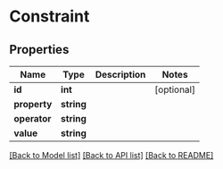# Constraint

## Properties
Name | Type | Description | Notes
------------ | ------------- | ------------- | -------------
**id** | **int** |  | [optional] 
**property** | **string** |  | 
**operator** | **string** |  | 
**value** | **string** |  | 

[[Back to Model list]](../README.md#documentation-for-models) [[Back to API list]](../README.md#documentation-for-api-endpoints) [[Back to README]](../README.md)
